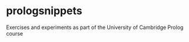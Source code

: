 prologsnippets
==============

Exercises and experiments as part of the University of Cambridge Prolog course
